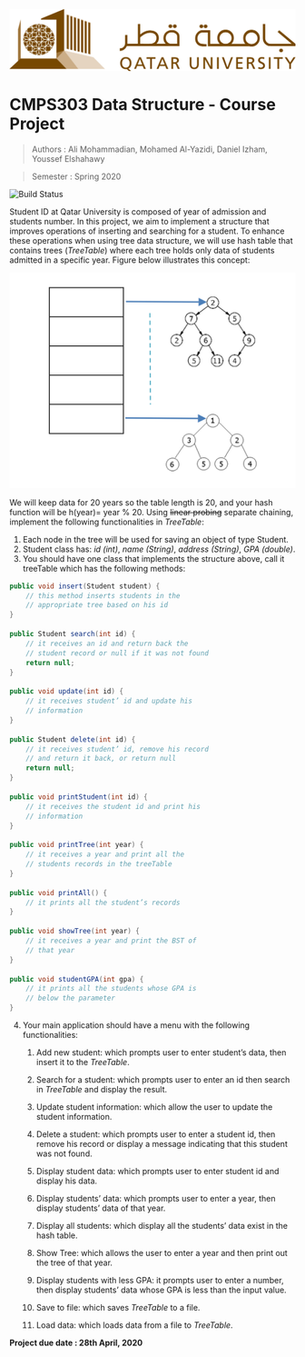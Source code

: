 ![Hash Table](.images/qulogolandscape.jpg)

# CMPS303 Data Structure - Course Project
>Authors : Ali Mohammadian, Mohamed Al-Yazidi, Daniel Izham, Youssef Elshahawy

>Semester : Spring 2020

![Build Status](http://img.shields.io/travis/badges/badgerbadgerbadger.svg?style=flat-square)

Student ID at Qatar University is composed of year of admission and students number. In this project, we aim to implement a structure that improves operations of inserting and searching for a student. To enhance these operations when using tree data structure, we will use hash table that contains trees (*TreeTable*) where each tree holds only data of students admitted in a specific year. Figure below illustrates this concept:

![Hash Table](.images/hashtable.png)

We will keep data for 20 years so the table length is 20, and your hash function will be h(year)= year % 20. Using ~~linear probing~~ separate chaining, implement the following functionalities in *TreeTable*:

1. Each node in the tree will be used for saving an object of type Student.
2. Student class has: *id (int)*, *name (String)*, *address (String)*, *GPA (double)*.
3. You should have one class that implements the structure above, call it treeTable which has the
following methods:

```java
public void insert(Student student) {
	// this method inserts students in the 
	// appropriate tree based on his id
}

public Student search(int id) {
	// it receives an id and return back the 
	// student record or null if it was not found
	return null;
}

public void update(int id) {
	// it receives student’ id and update his 
	// information
}

public Student delete(int id) {
	// it receives student’ id, remove his record 
	// and return it back, or return null
	return null;
}

public void printStudent(int id) {
	// it receives the student id and print his 
	// information
}

public void printTree(int year) {
	// it receives a year and print all the 
	// students records in the treeTable
}

public void printAll() {
	// it prints all the student’s records
}

public void showTree(int year) {
	// it receives a year and print the BST of 
	// that year
}

public void studentGPA(int gpa) {
	// it prints all the students whose GPA is 
	// below the parameter
}
```
4. Your main application should have a menu with the following functionalities:
	1. Add new student: which prompts user to enter student’s data, then insert it to the *TreeTable*.
    
	2. Search for a student: which prompts user to enter an id then search in *TreeTable* and display the result.
    
	3. Update student information: which allow the user to update the student information.
    
	4. Delete a student: which prompts user to enter a student id, then remove his record or display a message indicating that this student was not found.
    
	5. Display student data: which prompts user to enter student id and display his data.
    
	6. Display students’ data: which prompts user to enter a year, then display students’ data of that year.
    
	7. Display all students: which display all the students’ data exist in the hash table.
    
	8. Show Tree: which allows the user to enter a year and then print out the tree of that year.
    
	9. Display students with less GPA: it prompts user to enter a number, then display students’ data whose GPA is less than the input value.
    
	10. Save to file: which saves *TreeTable* to a file.
    
	11. Load data: which loads data from a file to *TreeTable*.

**Project due date : 28th April, 2020**



